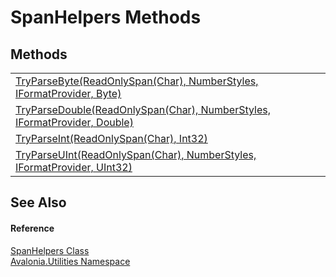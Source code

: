 # SpanHelpers Methods




## Methods
<table>
<tr>
<td><a href="M_Avalonia_Utilities_SpanHelpers_TryParseByte">TryParseByte(ReadOnlySpan(Char), NumberStyles, IFormatProvider, Byte)</a></td>
<td> </td>
</tr>
<tr>
<td><a href="M_Avalonia_Utilities_SpanHelpers_TryParseDouble">TryParseDouble(ReadOnlySpan(Char), NumberStyles, IFormatProvider, Double)</a></td>
<td> </td>
</tr>
<tr>
<td><a href="M_Avalonia_Utilities_SpanHelpers_TryParseInt">TryParseInt(ReadOnlySpan(Char), Int32)</a></td>
<td> </td>
</tr>
<tr>
<td><a href="M_Avalonia_Utilities_SpanHelpers_TryParseUInt">TryParseUInt(ReadOnlySpan(Char), NumberStyles, IFormatProvider, UInt32)</a></td>
<td> </td>
</tr>
</table>

## See Also


#### Reference
<a href="T_Avalonia_Utilities_SpanHelpers">SpanHelpers Class</a>  
<a href="N_Avalonia_Utilities">Avalonia.Utilities Namespace</a>  

